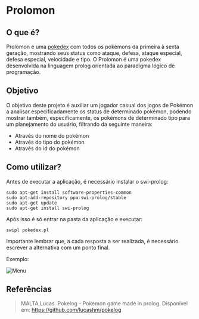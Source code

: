 # Prolomon

## O que é?

Prolomon é uma [pokedex](https://www.pokemon.com/br/pokedex/) com todos os pokémons da primeira à sexta geração, mostrando seus status como ataque, defesa, ataque especial, defesa especial, velocidade e tipo. O Prolomon é uma pokedex desenvolvida na linguagem prolog orientada ao paradigma lógico de programação.

## Objetivo

O objetivo deste projeto é auxiliar um jogador casual dos jogos de Pokémon a analisar especificadamente os status de determinado pokémon, podendo mostrar também, especificamente, os pokémons de determinado tipo para um planejamento do usuário, filtrando da seguinte maneira:

* Através do nome do pokémon
* Através do tipo do pokémon
* Através do id do pokémon

## Como utilizar?

Antes de executar a aplicação, é necessário instalar o swi-prolog:

```
sudo apt-get install software-properties-common
sudo apt-add-repository ppa:swi-prolog/stable
sudo apt-get update
sudo apt-get install swi-prolog
```

Após isso é só entrar na pasta da aplicação e executar:

```
swipl pokedex.pl
```

Importante lembrar que, a cada resposta a ser realizada, é necessário escrever a alternativa com um ponto final.

Exemplo:

![Menu](https://imgur.com/0DdtDk1)

## Referências

> MALTA,Lucas. Pokelog - Pokemon game made in prolog. Disponível em: <https://github.com/lucashm/pokelog>
